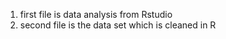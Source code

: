 1. first file is data analysis from Rstudio
2. second file is the data set which is cleaned in R
   
